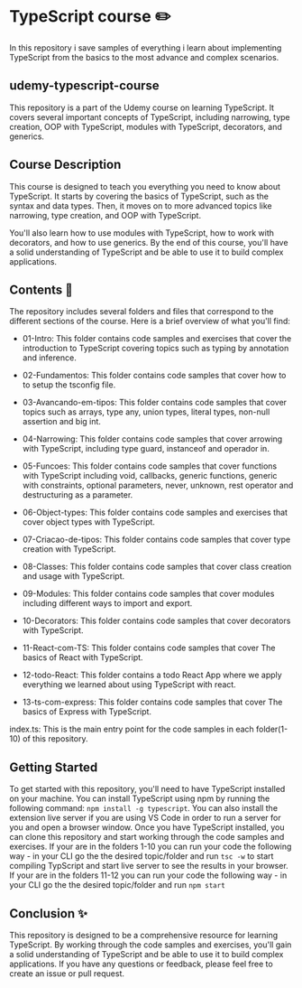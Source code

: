 # TypeScript course :pencil2:

In this repository i save samples of everything i learn about implementing TypeScript from the basics to the most advance and complex scenarios.

## udemy-typescript-course
This repository is a part of the Udemy course on learning TypeScript. It covers several important concepts of TypeScript, including narrowing, type creation, OOP with TypeScript, modules with TypeScript, decorators, and generics.

## Course Description
This course is designed to teach you everything you need to know about TypeScript. It starts by covering the basics of TypeScript, such as the syntax and data types. Then, it moves on to more advanced topics like narrowing, type creation, and OOP with TypeScript.

You'll also learn how to use modules with TypeScript, how to work with decorators, and how to use generics. By the end of this course, you'll have a solid understanding of TypeScript and be able to use it to build complex applications.

## Contents :open_file_folder:
The repository includes several folders and files that correspond to the different sections of the course. Here is a brief overview of what you'll find:

- 01-Intro: This folder contains code samples and exercises that cover the introduction to TypeScript covering topics such as typing by annotation and inference.

- 02-Fundamentos: This folder contains code samples that cover how to to setup the tsconfig file.

- 03-Avancando-em-tipos: This folder contains code samples that cover topics such as arrays, type any, union types, literal types, non-null assertion and big int.

- 04-Narrowing: This folder contains code samples that cover arrowing with TypeScript, including type guard, instanceof and operador in.

- 05-Funcoes: This folder contains code samples that cover functions with TypeScript including void, callbacks, generic functions, generic with constraints, optional parameters, never, unknown, rest operator and destructuring as a parameter.

- 06-Object-types: This folder contains code samples and exercises that cover object types with TypeScript.

- 07-Criacao-de-tipos: This folder contains code samples that cover type creation with TypeScript.

- 08-Classes: This folder contains code samples that cover class creation and usage with TypeScript.

- 09-Modules: This folder contains code samples that cover modules including different ways to import and export. 

- 10-Decorators: This folder contains code samples that cover decorators with TypeScript.

- 11-React-com-TS: This folder contains code samples that cover The basics of React with TypeScript.

- 12-todo-React: This folder contains a todo React App where we apply everything we learned about using TypeScript with react.

- 13-ts-com-express: This folder contains code samples that cover The basics of Express with TypeScript.

index.ts: This is the main entry point for the code samples in each folder(1-10) of this repository.

## Getting Started
To get started with this repository, you'll need to have TypeScript installed on your machine. You can install TypeScript using npm by running the following command:
`npm install -g typescript`. You can also install the extension live server if you are using VS Code in order to run a server for you and open a browser window.
Once you have TypeScript installed, you can clone this repository and start working through the code samples and exercises. If your are in the folders 1-10 you can run your code the following way - in your CLI go the the desired topic/folder and run `tsc -w` to start compiling TypScript and start live server to see the results in your browser.
If your are in the folders 11-12 you can run your code the following way - in your CLI go the the desired topic/folder and run `npm start`

## Conclusion :sparkles: 
This repository is designed to be a comprehensive resource for learning TypeScript. By working through the code samples and exercises, you'll gain a solid understanding of TypeScript and be able to use it to build complex applications. If you have any questions or feedback, please feel free to create an issue or pull request.
